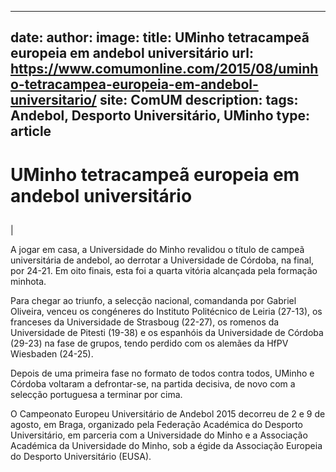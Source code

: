 
---
date:
author:
image:
title: UMinho tetracampeã europeia em andebol universitário
url: https://www.comumonline.com/2015/08/uminho-tetracampea-europeia-em-andebol-universitario/
site: ComUM
description: 
tags: Andebol, Desporto Universitário, UMinho
type: article
---


# UMinho tetracampeã europeia em andebol universitário

## 

 | 

A jogar em casa, a Universidade do Minho revalidou o título de campeã universitária de andebol, ao derrotar a Universidade de Córdoba, na final, por 24-21. Em oito finais, esta foi a quarta vitória alcançada pela formação minhota.



Para chegar ao triunfo, a selecção nacional, comandanda por Gabriel Oliveira, venceu os congéneres do Instituto Politécnico de Leiria (27-13), os franceses da Universidade de Strasboug (22-27), os romenos da Universidade de Pitesti (19-38) e os espanhóis da Universidade de Córdoba (29-23) na fase de grupos, tendo perdido com os alemães da HfPV Wiesbaden (24-25).

Depois de uma primeira fase no formato de todos contra todos, UMinho e Córdoba voltaram a defrontar-se, na partida decisiva, de novo com a selecção portuguesa a terminar por cima.

O Campeonato Europeu Universitário de Andebol 2015 decorreu de 2 e 9 de agosto, em Braga, organizado pela Federação Académica do Desporto Universitário, em parceria com a Universidade do Minho e a Associação Académica da Universidade do Minho, sob a égide da Associação Europeia do Desporto Universitário (EUSA).

